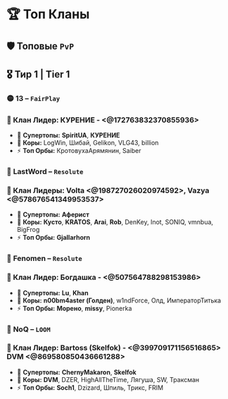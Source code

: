 # 🏆 **Топ Кланы**

## 🛡️ **Топовые** `PvP`  
## 🎖️ **Тир 1 | Tier 1**

###  🟡 **13** – `FairPlay`  
### 👑 Клан Лидер: КУРЕНИЕ - <@172763832370855936>  
- 💎 **Супертопы:** **SpiritUA**, **КУРЕНИЕ**  
- 🌟 **Коры:** LogWin, Шибай, Gelikon, VLG43, billion  
- ⚡ **Топ Орбы:** КротовухаАрямянин, Saiber

###  🔴 **LastWord** – `Resolute`  
### 👑 Клан Лидеры: Volta <@198727026020974592>, Vazya <@578676541349953537>  
- 💎 **Супертопы:** **Аферист**  
- 🌟 **Коры:** **Кусто**, **KRATOS**, **Arai**, **Rob**, DenKey, Inot, SONIQ, vmnbua, BigFrog  
- ⚡ **Топ Орбы:** **Gjallarhorn**  


###  🔴 **Fenomen** – `Resolute`  
### 👑 Клан Лидер: Богдашка - <@507564788298153986>  
- 💎 **Супертопы:** **Lu**, **Khan**  
- 🌟 **Коры:** **n00bm4aster (Голден)**, w1ndForce, Олд, ИмператорТитька  
- ⚡ **Топ Орбы:** **Морено**, **missy**, Pionerka  


###  🔵 **NoQ** – `LOOM`  
### 👑 Клан Лидер: Bartoss (Skelfok) - <@399709171156516865> DVM <@869580850436661288>
- 💎 **Супертопы:** **ChernyMakaron**, **Skelfok**  
- 🌟 **Коры:** **DVM**, DZER, HighAllTheTime, Лягуша, SW, Траксман  
- ⚡ **Топ Орбы:** **Soch1**, Dzizard, Шпиль, Трикс, FRIM  
